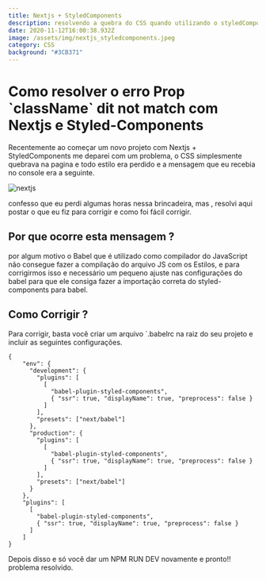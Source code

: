 ```yaml
---
title: Nextjs + StyledComponents
description: resolvendo a quebra do CSS quando utilizando o styledComponents
date: 2020-11-12T16:00:38.932Z
image: /assets/img/nextjs_styledcomponents.jpeg
category: CSS
background: "#3CB371"
---
```

# Como resolver o erro Prop \`className\` dit not match com Nextjs e Styled-Components

Recentemente ao começar um novo projeto com Nextjs + StyledComponents me deparei com um problema, o CSS simplesmente quebrava na pagina e todo estilo era perdido e a mensagem que eu recebia no console era a seguinte. 

![nextjs](/assets/img/erro-nextjs-styled.png)

confesso que eu perdi algumas horas nessa brincadeira, mas , resolvi aqui postar o que eu fiz para corrigir e como foi fácil corrigir. 

## Por que ocorre esta mensagem ?

por algum motivo o Babel que é utilizado como compilador do JavaScript não consegue fazer a compilação do arquivo JS com os Estilos, e para corrigirmos isso e necessário um pequeno ajuste nas configurações do babel para que ele consiga fazer a importação correta do styled-components para babel.

## Como Corrigir ?

Para corrigir, basta você criar um arquivo `.babelrc na raiz do seu projeto e incluir as seguintes configurações. 

```
{
    "env": {
      "development": {
        "plugins": [
          [
            "babel-plugin-styled-components",
            { "ssr": true, "displayName": true, "preprocess": false }
          ]
        ],
        "presets": ["next/babel"]
      },
      "production": {
        "plugins": [
          [
            "babel-plugin-styled-components",
            { "ssr": true, "displayName": true, "preprocess": false }
          ]
        ],
        "presets": ["next/babel"]
      }
    },
    "plugins": [
      [
        "babel-plugin-styled-components",
        { "ssr": true, "displayName": true, "preprocess": false }
      ]
    ]
}
```

Depois disso e só você dar um NPM RUN DEV novamente e pronto!! problema resolvido.